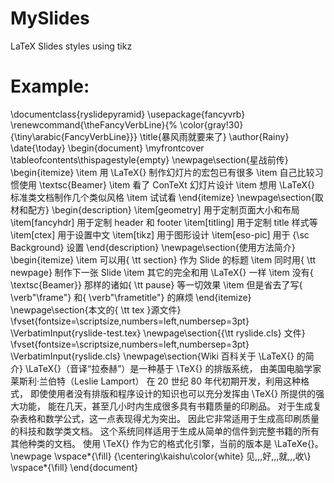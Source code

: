 MySlides
========

LaTeX Slides styles using tikz


# Example:

\documentclass{ryslidepyramid}
\usepackage{fancyvrb}
\renewcommand{\theFancyVerbLine}{%
   \color{gray!30}{\tiny\arabic{FancyVerbLine}}}
\title{暴风雨就要来了}
\author{Rainy}
\date{\today}
\begin{document}
\myfrontcover
\tableofcontents\thispagestyle{empty}
\newpage\section{星战前传}
\begin{itemize}
    \item 用 \LaTeX{} 制作幻灯片的宏包已有很多
    \item 自己比较习惯使用 \textsc{Beamer}
    \item 看了 ConTeXt 幻灯片设计
    \item 想用 \LaTeX{} 标准类文档制作几个类似风格
    \item 试试看
\end{itemize}
\newpage\section{取材和配方}
\begin{description}
    \item[geometry] 用于定制页面大小和布局
    \item[fancyhdr] 用于定制 header 和 footer
    \item[titling] 用于定制 title 样式等
    \item[ctex] 用于设置中文
    \item[tikz] 用于图形设计
    \item[eso-pic] 用于 {\sc Background} 设置
\end{description}
\newpage\section{使用方法简介}
\begin{itemize}
    \item 可以用{ \tt section} 作为 Slide 的标题
    \item 同时用{ \tt newpage} 制作下一张 Slide
    \item 其它的完全和用 \LaTeX{} 一样
    \item 没有{ \textsc{Beamer}} 那样的诸如{ \tt pause} 等一切效果
    \item 但是省去了写{ \verb"\frame"} 和{ \verb"\frametitle"} 的麻烦
\end{itemize}
\newpage\section{本文的{ \tt tex }源文件}
\fvset{fontsize=\scriptsize,numbers=left,numbersep=3pt}
\VerbatimInput{ryslide-test.tex}
\newpage\section{{\tt ryslide.cls} 文件}
\fvset{fontsize=\scriptsize,numbers=left,numbersep=3pt}
\VerbatimInput{ryslide.cls}
\newpage\section{Wiki 百科关于 \LaTeX{} 的简介}
\LaTeX{}（音译“拉泰赫”）是一种基于 \TeX{} 的排版系统，
由美国电脑学家莱斯利·兰伯特（Leslie Lamport）
在 20 世纪 80 年代初期开发，利用这种格式，
即使使用者没有排版和程序设计的知识也可以充分发挥由 \TeX{} 所提供的强大功能，
能在几天，甚至几小时内生成很多具有书籍质量的印刷品。
对于生成复杂表格和数学公式，这一点表现得尤为突出。
因此它非常适用于生成高印刷质量的科技和数学类文档。
这个系统同样适用于生成从简单的信件到完整书籍的所有其他种类的文档。
使用 \TeX{} 作为它的格式化引擎，当前的版本是 \LaTeXe{}。
\newpage
\vspace*{\fill}
{\centering\kaishu\color{white} 见\,\,\,好\,\,\,就\,\,\,收\\}
\vspace*{\fill}
\end{document}

